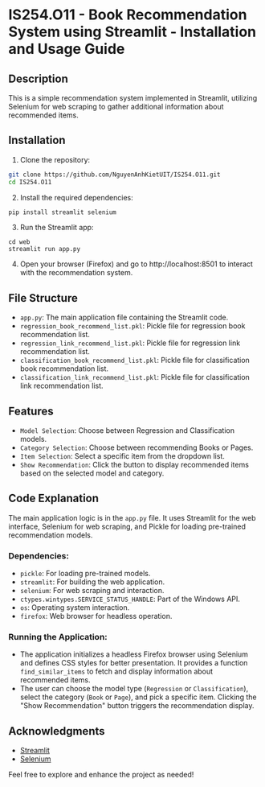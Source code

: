 # IS254.O11 - Book Recommendation System using Streamlit - Installation and Usage Guide

## Description

This is a simple recommendation system implemented in Streamlit, utilizing Selenium for web scraping to gather additional information about recommended items.

## Installation

1. Clone the repository:

```bash
git clone https://github.com/NguyenAnhKietUIT/IS254.O11.git
cd IS254.O11
```

2. Install the required dependencies:

```bash
pip install streamlit selenium
```

3. Run the Streamlit app:

```
cd web
streamlit run app.py
```

4. Open your browser (Firefox) and go to http://localhost:8501 to interact with the recommendation system.

## File Structure

- `app.py`: The main application file containing the Streamlit code.
- `regression_book_recommend_list.pkl`: Pickle file for regression book recommendation list.
- `regression_link_recommend_list.pkl`: Pickle file for regression link recommendation list.
- `classification_book_recommend_list.pkl`: Pickle file for classification book recommendation list.
- `classification_link_recommend_list.pkl`: Pickle file for classification link recommendation list.

## Features

- `Model Selection`: Choose between Regression and Classification models.
- `Category Selection`: Choose between recommending Books or Pages.
- `Item Selection`: Select a specific item from the dropdown list.
- `Show Recommendation`: Click the button to display recommended items based on the selected model and category.

## Code Explanation

The main application logic is in the `app.py` file. It uses Streamlit for the web interface, Selenium for web scraping, and Pickle for loading pre-trained recommendation models.

### Dependencies:

- `pickle`: For loading pre-trained models.
- `streamlit`: For building the web application.
- `selenium`: For web scraping and interaction.
- `ctypes.wintypes.SERVICE_STATUS_HANDLE`: Part of the Windows API.
- `os`: Operating system interaction.
- `firefox`: Web browser for headless operation.

### Running the Application:

- The application initializes a headless Firefox browser using Selenium and defines CSS styles for better presentation. It provides a function `find_similar_items` to fetch and display information about recommended items.
- The user can choose the model type (`Regression` or `Classification`), select the category (`Book` or `Page`), and pick a specific item. Clicking the "Show Recommendation" button triggers the recommendation display.

## Acknowledgments

- [Streamlit](https://streamlit.io/)
- [Selenium](https://www.selenium.dev/)

Feel free to explore and enhance the project as needed!

